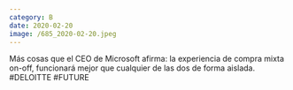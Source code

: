```yaml
--- 
category: B 
date: 2020-02-20 
image: /685_2020-02-20.jpeg 
--- 
```


Más cosas que el CEO de Microsoft afirma: la experiencia de compra mixta on-off, funcionará mejor que cualquier de las dos de forma aislada. #DELOITTE #FUTURE